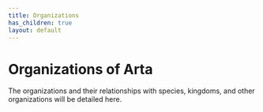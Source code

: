 ```yaml
---
title: Organizations
has_children: true
layout: default
---
```


# Organizations of Arta

The organizations and their relationships with species, kingdoms, and other organizations will be detailed here.
